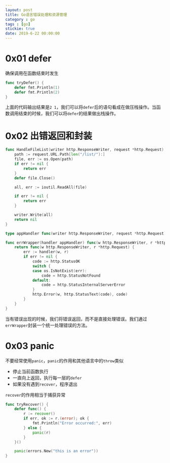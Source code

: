 ```yaml
---
layout: post
title: Go语言错误处理和资源管理
category : go
tags : [go]
stickie: true
date: 2019-6-22 00:00:00
---
```


# 0x01 defer

确保调用在函数结束时发生

```go
func tryDefer() {
	defer fmt.Println(1)
	defer fmt.Println(2)
}
```

上面的代码输出结果是`2 1`，我们可以将`defer`后的语句看成在做压栈操作。当函数调用结束的时候，我们可以将`defer`的结果做出栈操作。

# 0x02 出错返回和封装

```go
func HandleFileList(writer http.ResponseWriter, request *http.Request) error {
	path := request.URL.Path[len("/list/"):]
	file, err := os.Open(path)
	if err != nil {
		return err
	}
	defer file.Close()

	all, err := ioutil.ReadAll(file)

	if err != nil {
		return err
	}

	writer.Write(all)
	return nil
}

type appHandler func(writer http.ResponseWriter, request *http.Request) error

func errWrapper(handler appHandler) func(w http.ResponseWriter, r *http.Request) {
	return func(w http.ResponseWriter, r *http.Request) {
		err := handler(w, r)
		if err != nil {
			code := http.StatusOK
			switch {
			case os.IsNotExist(err):
				code = http.StatusNotFound
			default:
				code = http.StatusInternalServerError
			}
			http.Error(w, http.StatusText(code), code)
		}
	}
}
```

当有错误出现的时候，我们将错误返回，而不是直接处理错误。我们通过`errWrapper`封装一个统一处理错误的方法。

# 0x03 panic

不要经常使用`panic`，`panic`的作用和其他语言中的`throw`类似

- 停止当前函数执行
- 一直向上返回，执行每一层的`defer`
- 如果没有遇到`recover`，程序退出

`recover`的作用相当于捕获异常

```go
func tryRecover() {
	defer func() {
		r := recover()
		if err, ok := r.(error); ok {
			fmt.Println("Error occurred:", err)
		} else {
			panic(r)
		}
	}()

	panic(errors.New("this is an error"))
}
```

